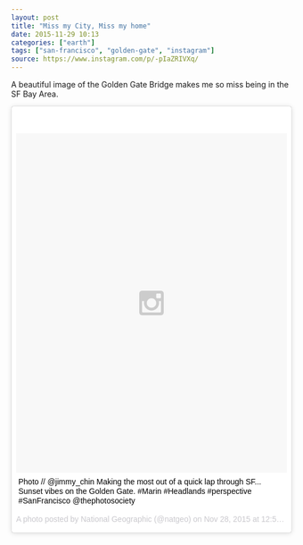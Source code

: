 ```yaml
---
layout: post
title: "Miss my City, Miss my home"
date: 2015-11-29 10:13
categories: ["earth"]
tags: ["san-francisco", "golden-gate", "instagram"]
source: https://www.instagram.com/p/-pIaZRIVXq/
---
```

A beautiful image of the Golden Gate Bridge makes me so miss being in
the SF Bay Area.

<blockquote class="instagram-media" data-instgrm-captioned
data-instgrm-version="6" style=" background:#FFF; border:0;
border-radius:3px; box-shadow:0 0 1px 0 rgba(0,0,0,0.5),0 1px 10px 0
rgba(0,0,0,0.15); margin: 1px; max-width:658px; padding:0;
width:99.375%; width:-webkit-calc(100% - 2px); width:calc(100% -
2px);"><div style="padding:8px;"> <div style=" background:#F8F8F8;
line-height:0; margin-top:40px; padding:62.5% 0; text-align:center;
width:100%;"> <div style="
background:url(data:image/png;base64,iVBORw0KGgoAAAANSUhEUgAAACwAAAAsCAMAAAApWqozAAAAGFBMVEUiIiI9PT0eHh4gIB4hIBkcHBwcHBwcHBydr+JQAAAACHRSTlMABA4YHyQsM5jtaMwAAADfSURBVDjL7ZVBEgMhCAQBAf//42xcNbpAqakcM0ftUmFAAIBE81IqBJdS3lS6zs3bIpB9WED3YYXFPmHRfT8sgyrCP1x8uEUxLMzNWElFOYCV6mHWWwMzdPEKHlhLw7NWJqkHc4uIZphavDzA2JPzUDsBZziNae2S6owH8xPmX8G7zzgKEOPUoYHvGz1TBCxMkd3kwNVbU0gKHkx+iZILf77IofhrY1nYFnB/lQPb79drWOyJVa/DAvg9B/rLB4cC+Nqgdz/TvBbBnr6GBReqn/nRmDgaQEej7WhonozjF+Y2I/fZou/qAAAAAElFTkSuQmCC);
display:block; height:44px; margin:0 auto -44px; position:relative;
top:-22px; width:44px;"></div></div> <p style=" margin:8px 0 0 0;
padding:0 4px;"> <a href="https://www.instagram.com/p/-pIaZRIVXq/"
style=" color:#000; font-family:Arial,sans-serif; font-size:14px;
font-style:normal; font-weight:normal; line-height:17px;
text-decoration:none; word-wrap:break-word;" target="_blank">Photo //
@jimmy_chin Making the most out of a quick lap through SF... Sunset
vibes on the Golden Gate. #Marin #Headlands #perspective #SanFrancisco
@thephotosociety</a></p> <p style=" color:#c9c8cd;
font-family:Arial,sans-serif; font-size:14px; line-height:17px;
margin-bottom:0; margin-top:8px; overflow:hidden; padding:8px 0 7px;
text-align:center; text-overflow:ellipsis; white-space:nowrap;">A
photo posted by National Geographic (@natgeo) on <time style="
font-family:Arial,sans-serif; font-size:14px; line-height:17px;"
datetime="2015-11-28T20:55:50+00:00">Nov 28, 2015 at 12:55pm
PST</time></p></div></blockquote>

<script async defer src="//platform.instagram.com/en_US/embeds.js"></script>
